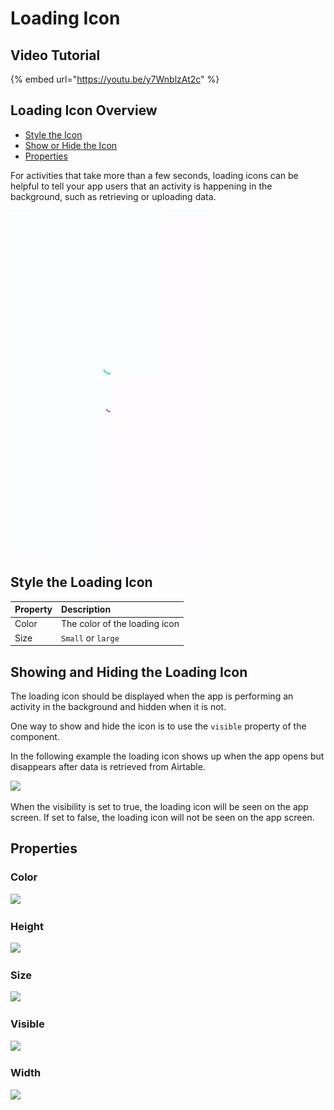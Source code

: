 # Loading Icon

## Video Tutorial

{% embed url="https://youtu.be/y7WnblzAt2c" %}

## Loading Icon Overview

* [Style the Icon](loading-icon.md#style-the-loading-icon)
* [Show or Hide the Icon](loading-icon.md#showing-and-hiding-the-loading-icon)
* [Properties](loading-icon.md#properties)

For activities that take more than a few seconds, loading icons can be helpful to tell your app users that an activity is happening in the background, such as retrieving or uploading data.

![The large loading icon is on the top; the small is on the bottom on a Pixel 3](.gitbook/assets/ezgif.com-crop.gif)

## Style the Loading Icon 

| Property | Description |
| :--- | :--- |
| Color | The color of the loading icon |
| Size | `Small` or `large` |

## Showing and Hiding the Loading Icon

The loading icon should be displayed when the app is performing an activity in the background and hidden when it is not. 

One way to show and hide the icon is to use the `visible` property of the component.

In the following example the loading icon shows up when the app opens but disappears after data is retrieved from Airtable.

![](.gitbook/assets/li_legacy.png)

When the visibility is set to true, the loading icon will be seen on the app screen. If set to false, the loading icon will not be seen on the app screen.

## Properties

### Color 

![](.gitbook/assets/color%20%282%29.png)

### Height 

![](.gitbook/assets/height%20%286%29.png)

### Size 

![](.gitbook/assets/size%20%281%29.png)

### Visible 

![](.gitbook/assets/visible%20%288%29.png)

### Width

![](.gitbook/assets/width%20%288%29.png)

